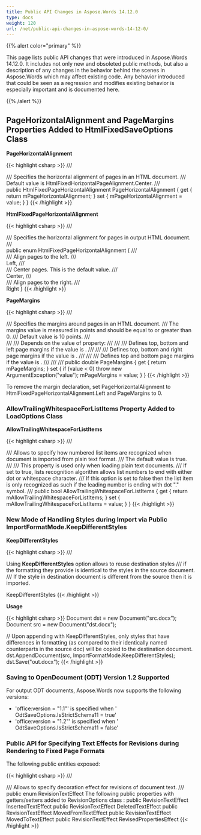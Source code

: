 ```yaml
---
title: Public API Changes in Aspose.Words 14.12.0
type: docs
weight: 120
url: /net/public-api-changes-in-aspose-words-14-12-0/
---
```


{{% alert color="primary" %}} 

This page lists public API changes that were introduced in Aspose.Words 14.12.0. It includes not only new and obsoleted public methods, but also a description of any changes in the behavior behind the scenes in Aspose.Words which may affect existing code. Any behavior introduced that could be seen as a regression and modifies existing behavior is especially important and is documented here.

{{% /alert %}} 

## PageHorizontalAlignment and PageMargins Properties Added to HtmlFixedSaveOptions Class

**PageHorizontalAlignment**

{{< highlight csharp >}}
/// <summary>
/// Specifies the horizontal alignment of pages in an HTML document.
/// Default value is <c>HtmlFixedHorizontalPageAlignment.Center</c>.
/// </summary>
public HtmlFixedPageHorizontalAlignment PageHorizontalAlignment
{
    get { return mPageHorizontalAlignment; }
    set { mPageHorizontalAlignment = value; }
}
{{< /highlight >}}

**HtmlFixedPageHorizontalAlignment**

{{< highlight csharp >}}
/// <summary>
/// Specifies the horizontal alignment for pages in output HTML document.
/// </summary>
public enum HtmlFixedPageHorizontalAlignment
{
    /// <summary>
    /// Align pages to the left.
    /// </summary>
    Left,
    /// <summary>
    /// Center pages. This is the default value.
    /// </summary>
    Center,
    /// <summary>
    /// Align pages to the right.
    /// </summary>
    Right
}
{{< /highlight >}}

**PageMargins**

{{< highlight csharp >}}
/// <summary>
/// Specifies the margins around pages in an HTML document.
/// The margins value is measured in points and should be equal to or greater than 0.
/// Default value is 10 points.
/// </summary>
/// <remarks>
/// <para>Depends on the value of <see cref="PageHorizontalAlignment"/> property:</para>
/// <list type="bullet">
/// <item>
/// Defines top, bottom and left page margins if the value is <see cref="HtmlFixedPageHorizontalAlignment.Left"/>.
/// </item>
/// <item>
/// Defines top, bottom and right page margins if the value is <see cref="HtmlFixedPageHorizontalAlignment.Right"/>.
/// </item>
/// <item>
/// Defines top and bottom page margins if the value is <see cref="HtmlFixedPageHorizontalAlignment.Center"/>.
/// </item>
/// </list>
/// </remarks>
public double PageMargins
{
    get { return mPageMargins; }
    set
    {
        if (value < 0)
            throw new ArgumentException("value");
        mPageMargins = value;
    }
}
{{< /highlight >}}

To remove the margin declaration, set PageHorizontalAlignment to HtmlFixedPageHorizontalAlignment.Left and PageMargins to 0.

### AllowTrailingWhitespaceForListItems Property Added to LoadOptions Class

**AllowTrailingWhitespaceForListItems**

{{< highlight csharp >}}
/// <summary>
/// Allows to specify how numbered list items are recognized when document is imported from plain text format.
/// The default value is true.</summary>
/// <remarks>
/// <para>This property is used only when loading plain text documents.</para>
/// <para> If set to true,  lists recognition algorithm allows list numbers to end with either dot or whitespace character.</para>
/// <para>If this option is set to false then the list item is only recognized as such if the leading number is ending with dot "." symbol.</para>
/// </remarks>
public bool AllowTrailingWhitespaceForListItems
{
    get { return mAllowTrailingWhitespaceForListItems; }
    set { mAllowTrailingWhitespaceForListItems = value; }
}
{{< /highlight >}}

### New Mode of Handling Styles during Import via Public ImportFormatMode.KeepDifferentStyles

**KeepDifferentStyles**

{{< highlight csharp >}}
/// <p>Using <b>KeepDifferentStyles</b> option allows to reuse destination styles
/// if the formatting they provide is identical to the styles in the source document.
/// If the style in destination document is different from the source then it is imported.</p>
KeepDifferentStyles
{{< /highlight >}}

**Usage**

{{< highlight csharp >}}
Document dst = new Document("src.docx"); 
Document src = new Document("dst.docx");

// Upon appending with KeepDifferentStyles, only styles that have differences in formatting (as compared to their identically named counterparts in the source doc) will be copied to the destination document. 
dst.AppendDocument(src, ImportFormatMode.KeepDifferentStyles);
dst.Save("out.docx");
{{< /highlight >}}

### Saving to OpenDocument (ODT) Version 1.2 Supported

For output ODT documents, Aspose.Words now supports the following versions:

- 'office:version = "1.1"' is specified when ' OdtSaveOptions.IsStrictSchema11 = true'
- 'office:version = "1.2"' is specified when ' OdtSaveOptions.IsStrictSchema11 = false'

### Public API for Specifying Text Effects for Revisions during Rendering to Fixed Page Formats

The following public entities exposed:

{{< highlight csharp >}}
/// <summary>
/// Allows to specify decoration effect for revisions of document text.
/// </summary>
public enum RevisionTextEffect
The following public properties with getters/setters added to RevisionOptions class :
public RevisionTextEffect InsertedTextEffect
public RevisionTextEffect DeletedTextEffect
public RevisionTextEffect MovedFromTextEffect
public RevisionTextEffect MovedToTextEffect
public RevisionTextEffect RevisedPropertiesEffect
{{< /highlight >}}
